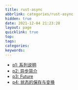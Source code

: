 ```yaml
---
title: rust-async
abbrlink: categories/rust-async
hidden: true
date: 2021-12-04 21:23:28
layout: page
quicklink: true
top:
tags:
categories:
keywords:
---
```


- [p1: 系列说明](/posts/rust-async/p1)
- [p2: 异步简介](/posts/rust-async/p2)
- [p3: Future](/posts/rust-async/p3)
- [p4: 状态的保存与变换](/posts/rust-async/p4)
